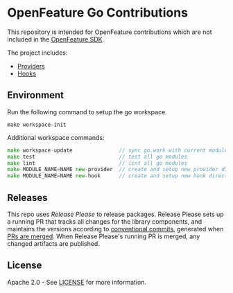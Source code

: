 # OpenFeature Go Contributions

This repository is intended for OpenFeature contributions which are not included in the [OpenFeature SDK](https://github.com/open-feature/go-sdk).

The project includes:

- [Providers](./providers)
- [Hooks](./hooks)

## Environment

Run the following command to setup the go workspace.

```
make workspace-init
```

Additional workspace commands:

```go
make workspace-update               // sync go.work with current modules
make test                           // test all go modules
make lint                           // lint all go modules
make MODULE_NAME=NAME new-provider  // create and setup new provider directory
make MODULE_NAME=NAME new-hook      // create and setup new hook directory
```

## Releases

This repo uses _Release Please_ to release packages. Release Please sets up a running PR that tracks all changes for the library components, and maintains the versions according to [conventional commits](https://www.conventionalcommits.org/en/v1.0.0/), generated when [PRs are merged](https://github.com/amannn/action-semantic-pull-request). When Release Please's running PR is merged, any changed artifacts are published.

## License

Apache 2.0 - See [LICENSE](./LICENSE) for more information.